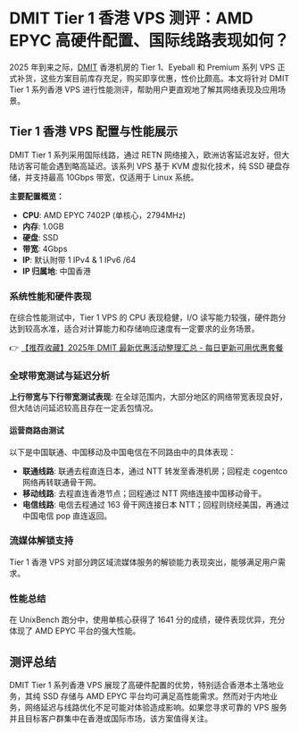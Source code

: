 # DMIT Tier 1 香港 VPS 测评：AMD EPYC 高硬件配置、国际线路表现如何？

2025 年到来之际，[DMIT](https://bit.ly/dmit_coupon) 香港机房的 Tier 1、Eyeball 和 Premium 系列 VPS 正式补货，这些方案目前库存充足，购买即享优惠，性价比颇高。本文将针对 DMIT Tier 1 系列香港 VPS 进行性能测评，帮助用户更直观地了解其网络表现及应用场景。

## Tier 1 香港 VPS 配置与性能展示

DMIT Tier 1 系列采用国际线路，通过 RETN 网络接入，欧洲访客延迟友好，但大陆访客可能会遇到略高延迟。该系列 VPS 基于 KVM 虚拟化技术，纯 SSD 硬盘存储，并支持最高 10Gbps 带宽，仅适用于 Linux 系统。

**主要配置概览：**

- **CPU**: AMD EPYC 7402P (单核心，2794MHz)
- **内存**: 1.0GB
- **硬盘**: SSD
- **带宽**: 4Gbps 
- **IP**: 默认附带 1 IPv4 & 1 IPv6 /64
- **IP 归属地**: 中国香港

### 系统性能和硬件表现

在综合性能测试中，Tier 1 VPS 的 CPU 表现稳健，I/O 读写能力较强，硬件跑分达到较高水准，适合对计算能力和存储响应速度有一定要求的业务场景。

👉 [【推荐收藏】2025年 DMIT 最新优惠活动整理汇总 - 每日更新可用优惠套餐](https://bit.ly/dmit_coupon)

### 全球带宽测试与延迟分析

**上行带宽与下行带宽测试表现**: 在全球范围内，大部分地区的网络带宽表现良好，但大陆访问延迟较高且存在一定丢包情况。

#### 运营商路由测试
以下是中国联通、中国移动及中国电信在不同路由中的具体表现：

- **联通线路**: 联通去程直连日本，通过 NTT 转发至香港机房；回程走 cogentco 网络再转联通骨干网。
- **移动线路**: 去程直连香港节点；回程通过 NTT 网络连接中国移动骨干。
- **电信线路**: 电信去程通过 163 骨干网连接日本 NTT；回程则绕经美国，再通过中国电信 pop 直连返回。

### 流媒体解锁支持

Tier 1 香港 VPS 对部分跨区域流媒体服务的解锁能力表现突出，能够满足用户需求。

### 性能总结

在 UnixBench 跑分中，使用单核心获得了 1641 分的成绩，硬件表现优异，充分体现了 AMD EPYC 平台的强大性能。

## 测评总结

DMIT Tier 1 系列香港 VPS 展现了高硬件配置的优势，特别适合香港本土落地业务，其纯 SSD 存储与 AMD EPYC 平台均可满足高性能需求。然而对于内地业务，网络延迟与线路优化不足可能对体验造成影响。如果您寻求可靠的 VPS 服务并且目标客户群集中在香港或国际市场，该方案值得关注。